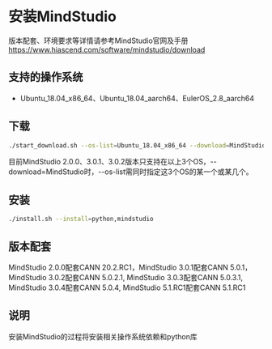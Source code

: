 # 安装MindStudio
版本配套、环境要求等详情请参考MindStudio官网及手册
https://www.hiascend.com/software/mindstudio/download

## 支持的操作系统

- Ubuntu_18.04_x86_64、Ubuntu_18.04_aarch64、EulerOS_2.8_aarch64

## 下载

```bash
./start_download.sh --os-list=Ubuntu_18.04_x86_64 --download=MindStudio
```
目前MindStudio 2.0.0、3.0.1、3.0.2版本只支持在以上3个OS，--download=MindStudio时，--os-list需同时指定这3个OS的某一个或某几个。

## 安装

```bash
./install.sh --install=python,mindstudio
```

## 版本配套
MindStudio 2.0.0配套CANN 20.2.RC1，MindStudio 3.0.1配套CANN 5.0.1，MindStudio 3.0.2配套CANN 5.0.2.1, MindStudio 3.0.3配套CANN 5.0.3.1, MindStudio 3.0.4配套CANN 5.0.4, MindStudio 5.1.RC1配套CANN 5.1.RC1

## 说明

安装MindStudio的过程将安装相关操作系统依赖和python库

